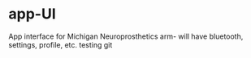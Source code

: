 # app-UI
App interface for Michigan Neuroprosthetics arm- will have bluetooth, settings, profile, etc. 
testing git
